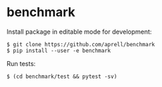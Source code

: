 # benchmark

Install package in editable mode for development:

```console
$ git clone https://github.com/aprell/benchmark
$ pip install --user -e benchmark
```

Run tests:

```console
$ (cd benchmark/test && pytest -sv)
```
